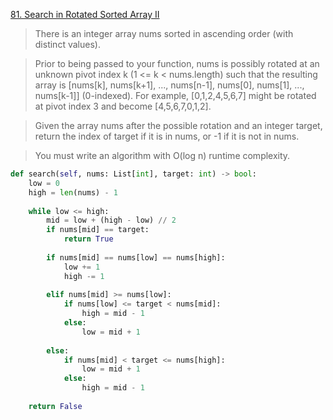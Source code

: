 [81. Search in Rotated Sorted Array II](https://leetcode.com/problems/search-in-rotated-sorted-array-ii)

> There is an integer array nums sorted in ascending order (with distinct values).

> Prior to being passed to your function, nums is possibly rotated at an unknown pivot index k (1 <= k < nums.length) such that the resulting array is [nums[k], nums[k+1], ..., nums[n-1], nums[0], nums[1], ..., nums[k-1]] (0-indexed). For example, [0,1,2,4,5,6,7] might be rotated at pivot index 3 and become [4,5,6,7,0,1,2].

> Given the array nums after the possible rotation and an integer target, return the index of target if it is in nums, or -1 if it is not in nums.

> You must write an algorithm with O(log n) runtime complexity.


```python
def search(self, nums: List[int], target: int) -> bool: 
    low = 0 
    high = len(nums) - 1 
     
    while low <= high: 
        mid = low + (high - low) // 2 
        if nums[mid] == target: 
            return True 
         
        if nums[mid] == nums[low] == nums[high]: 
            low += 1 
            high -= 1 
         
        elif nums[mid] >= nums[low]: 
            if nums[low] <= target < nums[mid]: 
                high = mid - 1 
            else: 
                low = mid + 1 
         
        else: 
            if nums[mid] < target <= nums[high]: 
                low = mid + 1 
            else: 
                high = mid - 1 
                 
    return False
```